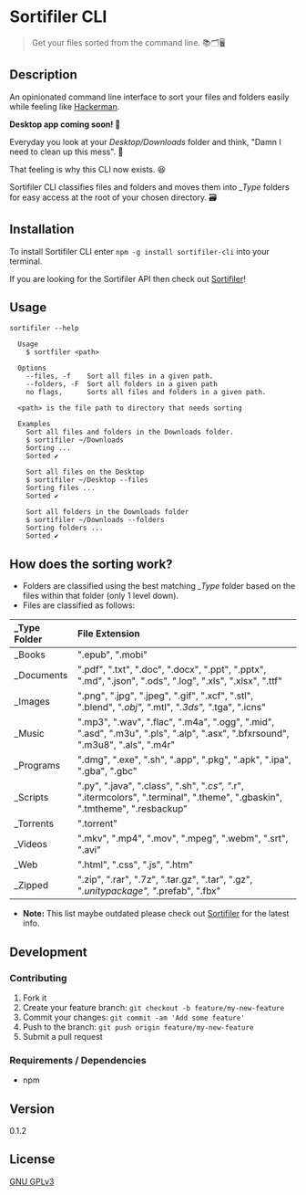 # Sortifiler CLI

> Get your files sorted from the command line. 📚🗂🖥

## Description
An opinionated command line interface to sort your files and folders easily while feeling like [Hackerman](https://knowyourmeme.com/memes/hackerman).

**Desktop app coming soon! 🚀**

Everyday you look at your *Desktop/Downloads* folder and think, "Damn I need to clean up this mess". 🤦

That feeling is why this CLI now exists. 😆

Sortifiler CLI classifies files and folders and moves them into *\_Type* folders for easy access at the root of your chosen directory. 🗃

## Installation

To install Sortifiler CLI enter `npm -g install sortifiler-cli` into your terminal.

If you are looking for the Sortifiler API then check out [Sortifiler](https://github.com/yougotwill/sortifiler)!

## Usage

```
sortifiler --help

  Usage
    $ sortfiler <path>

  Options
    --files, -f    Sort all files in a given path.
    --folders, -F  Sort all folders in a given path
    no flags,      Sorts all files and folders in a given path.

  <path> is the file path to directory that needs sorting

  Examples
    Sort all files and folders in the Downloads folder.
    $ sortifiler ~/Downloads
    Sorting ...
    Sorted ✔

    Sort all files on the Desktop
    $ sortifiler ~/Desktop --files
    Sorting files ...
    Sorted ✔

    Sort all folders in the Downloads folder
    $ sortifiler ~/Downloads --folders
    Sorting folders ...
    Sorted ✔
```

## How does the sorting work?

- Folders are classified using the best matching *_Type* folder based on the files within that folder (only 1 level down).
- Files are classified as follows:

| _Type Folder | File Extension                           |
| :------------- | :--------------------------------------- |
| _Books         | ".epub", ".mobi"                         |
| _Documents     | ".pdf", ".txt", ".doc", ".docx", ".ppt", ".pptx", ".md", ".json", ".ods", ".log", ".xls", ".xlsx", ".ttf" |
| _Images        | ".png", ".jpg", ".jpeg", ".gif", ".xcf", ".stl", ".blend", "*.obj", "*.mtl", "*.3ds", "*.tga", ".icns" |
| _Music         | ".mp3", ".wav", ".flac", ".m4a", ".ogg", ".mid", ".asd", ".m3u", ".pls", ".alp", ".asx", ".bfxrsound", ".m3u8", ".als", ".m4r" |
| _Programs      | ".dmg", ".exe", ".sh", ".app", ".pkg", ".apk", ".ipa", ".gba", ".gbc" |
| _Scripts       | ".py", ".java", ".class", ".sh", "*.cs", "*.r", ".itermcolors", ".terminal", ".theme", ".gbaskin", ".tmtheme", ".resbackup" |
| _Torrents      | ".torrent"                               |
| _Videos        | ".mkv", ".mp4", ".mov", ".mpeg", ".webm", ".srt", ".avi" |
| _Web           | ".html", ".css", ".js", ".htm"           |
| _Zipped        | ".zip", ".rar", ".7z", ".tar.gz", ".tar", ".gz", "*.unitypackage", "*.prefab", ".fbx" |

- **Note:** This list maybe outdated please check out [Sortifiler](https://github.com/yougotwill/sortifiler) for the latest info.

## Development

### Contributing

1. Fork it
2. Create your feature branch: `git checkout -b feature/my-new-feature`
3. Commit your changes: `git commit -am 'Add some feature'`
4. Push to the branch: `git push origin feature/my-new-feature`
5. Submit a pull request

### Requirements / Dependencies

- npm

## Version

0.1.2

## License

[GNU GPLv3](LICENSE)
